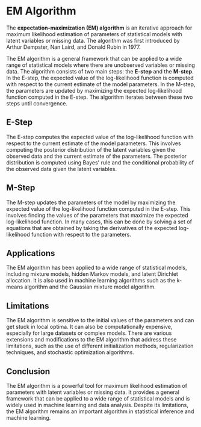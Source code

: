 # EM Algorithm

The **expectation-maximization (EM) algorithm** is an iterative approach for maximum likelihood estimation of parameters of statistical models with latent variables or missing data. The algorithm was first introduced by Arthur Dempster, Nan Laird, and Donald Rubin in 1977.

The EM algorithm is a general framework that can be applied to a wide range of statistical models where there are unobserved variables or missing data. The algorithm consists of two main steps: the **E-step** and the **M-step**. In the E-step, the expected value of the log-likelihood function is computed with respect to the current estimate of the model parameters. In the M-step, the parameters are updated by maximizing the expected log-likelihood function computed in the E-step. The algorithm iterates between these two steps until convergence.

## E-Step

The E-step computes the expected value of the log-likelihood function with respect to the current estimate of the model parameters. This involves computing the posterior distribution of the latent variables given the observed data and the current estimate of the parameters. The posterior distribution is computed using Bayes' rule and the conditional probability of the observed data given the latent variables.

## M-Step

The M-step updates the parameters of the model by maximizing the expected value of the log-likelihood function computed in the E-step. This involves finding the values of the parameters that maximize the expected log-likelihood function. In many cases, this can be done by solving a set of equations that are obtained by taking the derivatives of the expected log-likelihood function with respect to the parameters.

## Applications

The EM algorithm has been applied to a wide range of statistical models, including mixture models, hidden Markov models, and latent Dirichlet allocation. It is also used in machine learning algorithms such as the k-means algorithm and the Gaussian mixture model algorithm.

## Limitations

The EM algorithm is sensitive to the initial values of the parameters and can get stuck in local optima. It can also be computationally expensive, especially for large datasets or complex models. There are various extensions and modifications to the EM algorithm that address these limitations, such as the use of different initialization methods, regularization techniques, and stochastic optimization algorithms.

## Conclusion

The EM algorithm is a powerful tool for maximum likelihood estimation of parameters with latent variables or missing data. It provides a general framework that can be applied to a wide range of statistical models and is widely used in machine learning and data analysis. Despite its limitations, the EM algorithm remains an important algorithm in statistical inference and machine learning.

